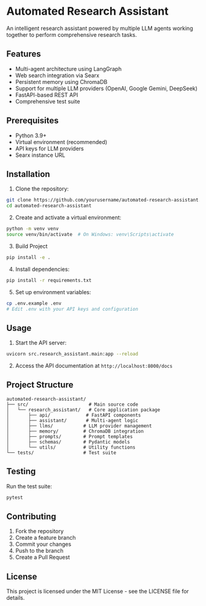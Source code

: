 # Automated Research Assistant

An intelligent research assistant powered by multiple LLM agents working together to perform comprehensive research tasks.

## Features

- Multi-agent architecture using LangGraph
- Web search integration via Searx
- Persistent memory using ChromaDB
- Support for multiple LLM providers (OpenAI, Google Gemini, DeepSeek)
- FastAPI-based REST API
- Comprehensive test suite

## Prerequisites

- Python 3.9+
- Virtual environment (recommended)
- API keys for LLM providers
- Searx instance URL

## Installation

1. Clone the repository:
```bash
git clone https://github.com/yourusername/automated-research-assistant.git
cd automated-research-assistant
```

2. Create and activate a virtual environment:
```bash
python -m venv venv
source venv/bin/activate  # On Windows: venv\Scripts\activate
```
3. Build Project 

```bash
pip install -e .
```

4. Install dependencies:
```bash
pip install -r requirements.txt
```

5. Set up environment variables:
```bash
cp .env.example .env
# Edit .env with your API keys and configuration
```

## Usage

1. Start the API server:
```bash
uvicorn src.research_assistant.main:app --reload
```

2. Access the API documentation at `http://localhost:8000/docs`

## Project Structure

```
automated-research-assistant/
├── src/                      # Main source code
│   └── research_assistant/   # Core application package
│       ├── api/             # FastAPI components
│       ├── assistant/       # Multi-agent logic
│       ├── llms/           # LLM provider management
│       ├── memory/         # ChromaDB integration
│       ├── prompts/        # Prompt templates
│       ├── schemas/        # Pydantic models
│       └── utils/          # Utility functions
└── tests/                  # Test suite
```

## Testing

Run the test suite:
```bash
pytest
```

## Contributing

1. Fork the repository
2. Create a feature branch
3. Commit your changes
4. Push to the branch
5. Create a Pull Request

## License

This project is licensed under the MIT License - see the LICENSE file for details. 
